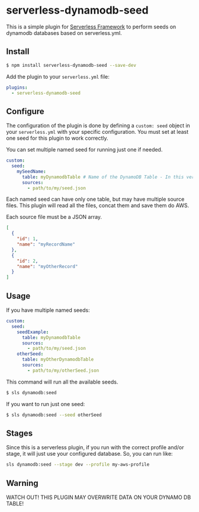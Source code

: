 # serverless-dynamodb-seed

This is a simple plugin for [Serverless Framework](https://serverless.com/) to perform seeds on dynamodb databases based on serverless.yml.

## Install

```bash
$ npm install serverless-dynamodb-seed --save-dev
```

Add the plugin to your `serverless.yml` file:

```yaml
plugins:
  - serverless-dynamodb-seed
```

## Configure

The configuration of the plugin is done by defining a `custom: seed` object in your `serverless.yml` with your specific configuration. You must set at least one seed for this plugin to work correctly.

You can set multiple named seed for running just one if needed.

```yaml
custom:
  seed:
    mySeedName:
      table: myDynamodbTable # Name of the DynamoDB Table - In this version, Cloudformation references are not accepted.
      sources:
        - path/to/my/seed.json
```

Each named seed can have only one table, but may have multiple source files. This plugin will read all the files, concat them and save them do AWS.

Each source file must be a JSON array.

```json
[
  {
    "id": 1,
    "name": "myRecordName"
  },
  {
    "id": 2,
    "name": "myOtherRecord"
  }
]
```

## Usage

If you have multiple named seeds:

```yaml
custom:
  seed:
    seedExample:
      table: myDynamodbTable
      sources:
        - path/to/my/seed.json
    otherSeed:
      table: myOtherDynamodbTable
      sources:
        - path/to/my/otherSeed.json
```

This command will run all the available seeds.

```bash
$ sls dynamodb:seed
```

If you want to run just one seed:

```bash
$ sls dynamodb:seed --seed otherSeed
```

## Stages

Since this is a serverless plugin, if you run with the correct profile and/or stage, it will just use your configured database. So, you can run like:

```bash
sls dynamodb:seed --stage dev --profile my-aws-profile
```

## Warning

WATCH OUT! THIS PLUGIN MAY OVERWRITE DATA ON YOUR DYNAMO DB TABLE!